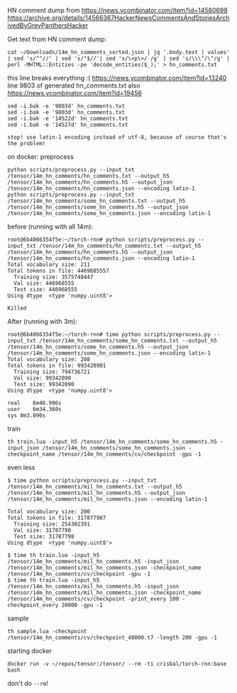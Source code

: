 HN comment dump from
    https://news.ycombinator.com/item?id=14580698
    https://archive.org/details/14566367HackerNewsCommentsAndStoriesArchivedByGreyPanthersHacker

Get text from HN comment dump:

    cat ~/Downloads/14m_hn_comments_sorted.json | jq '.body.text | values' | sed 's/^"//' | sed 's/"$//'| sed 's/\<p\>/ /g' | sed 's/\\\"/\"/g' | perl -MHTML::Entities -pe 'decode_entities($_);' > hn_comments.txt


  this line breaks everything :(
    https://news.ycombinator.com/item?id=13240
    line 9803 of generated hn_comments.txt
    also https://news.ycombinator.com/item?id=19456

    sed -i.bak -e '9803d' hn_comments.txt
    sed -i.bak -e '9803d' hn_comments.txt
    sed -i.bak -e '14522d' hn_comments.txt
    sed -i.bak -e '14527d' hn_comments.txt

    stop! use latin-1 encoding instead of utf-8, because of course that's the problem!


on docker:
  preprocess

```
python scripts/preprocess.py --input_txt /tensor/14m_hn_comments/hn_comments.txt --output_h5 /tensor/14m_hn_comments/hn_comments.h5 --output_json /tensor/14m_hn_comments/hn_comments.json --encoding latin-1
python scripts/preprocess.py --input_txt /tensor/14m_hn_comments/some_hn_comments.txt --output_h5 /tensor/14m_hn_comments/some_hn_comments.h5 --output_json /tensor/14m_hn_comments/some_hn_comments.json --encoding latin-1
```


before (running with all 14m):
```
root@6b4066354f5e:~/torch-rnn# python scripts/preprocess.py --input_txt /tensor/14m_hn_comments/hn_comments.txt --output_h5 /tensor/14m_hn_comments/hn_comments.h5 --output_json /tensor/14m_hn_comments/hn_comments.json --encoding latin-1
Total vocabulary size: 211
Total tokens in file: 4469685557
  Training size: 3575748447
  Val size: 446968555
  Test size: 446968555
Using dtype  <type 'numpy.uint8'>

Killed
```

After (running with 3m):
```
root@6b4066354f5e:~/torch-rnn# time python scripts/preprocess.py --input_txt /tensor/14m_hn_comments/some_hn_comments.txt --output_h5 /tensor/14m_hn_comments/some_hn_comments.h5 --output_json /tensor/14m_hn_comments/some_hn_comments.json --encoding latin-1
Total vocabulary size: 208
Total tokens in file: 993420901
  Training size: 794736721
  Val size: 99342090
  Test size: 99342090
Using dtype  <type 'numpy.uint8'>

real	6m46.996s
user	6m34.360s
sys	0m3.890s
```

train

```
th train.lua -input_h5 /tensor/14m_hn_comments/some_hn_comments.h5 -input_json /tensor/14m_hn_comments/some_hn_comments.json -checkpoint_name /tensor/14m_hn_comments/cv/checkpoint -gpu -1
```

even less

```
$ time python scripts/preprocess.py --input_txt /tensor/14m_hn_comments/mil_hn_comments.txt --output_h5 /tensor/14m_hn_comments/mil_hn_comments.h5 --output_json /tensor/14m_hn_comments/mil_hn_comments.json --encoding latin-1

Total vocabulary size: 200
Total tokens in file: 317877987
  Training size: 254302391
  Val size: 31787798
  Test size: 31787798
Using dtype  <type 'numpy.uint8'>

$ time th train.lua -input_h5 /tensor/14m_hn_comments/mil_hn_comments.h5 -input_json /tensor/14m_hn_comments/mil_hn_comments.json -checkpoint_name /tensor/14m_hn_comments/cv/checkpoint -gpu -1
$ time th train.lua -input_h5 /tensor/14m_hn_comments/mil_hn_comments.h5 -input_json /tensor/14m_hn_comments/mil_hn_comments.json -checkpoint_name /tensor/14m_hn_comments/cv/checkpoint -print_every 100 -checkpoint_every 20000 -gpu -1
```

sample
```
th sample.lua -checkpoint /tensor/14m_hn_comments/cv/checkpoint_40000.t7 -length 200 -gpu -1
```


starting docker
```
docker run -v ~/repos/tensor:/tensor/ --rm -ti crisbal/torch-rnn:base bash
```
don't do `--rm`!

